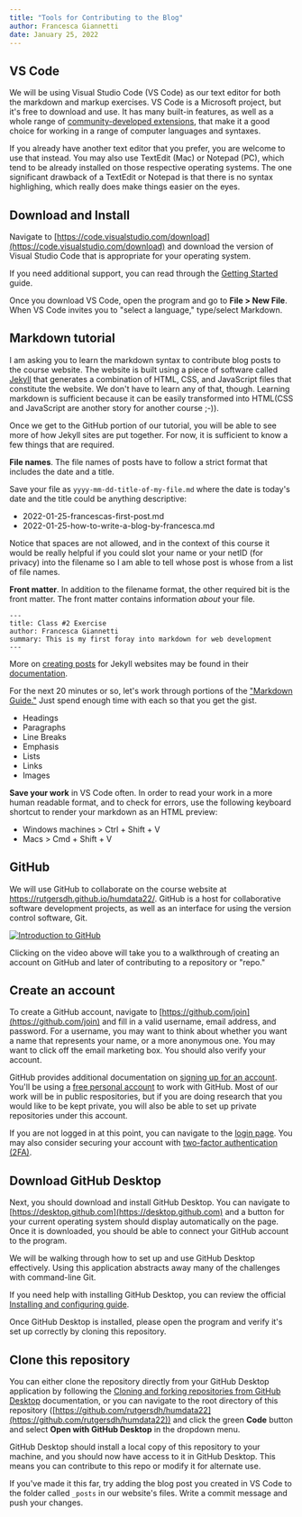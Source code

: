 ```yaml
---
title: "Tools for Contributing to the Blog"
author: Francesca Giannetti
date: January 25, 2022
---
```


## VS Code

We will be using Visual Studio Code (VS Code) as our text editor for both the markdown and markup exercises. VS Code is a Microsoft project, but it's free to download and use. It has many built-in features, as well as a whole range of [community-developed extensions](https://marketplace.visualstudio.com/vscode), that make it a good choice for working in a range of computer languages and syntaxes. 

If you already have another text editor that you prefer, you are welcome to use that instead. You may also use TextEdit (Mac) or Notepad (PC), which tend to be already installed on those respective operating systems. The one significant drawback of a TextEdit or Notepad is that there is no syntax highlighing, which really does make things easier on the eyes. 

## Download and Install

Navigate to [https://code.visualstudio.com/download](https://code.visualstudio.com/download) and download the version of Visual Studio Code that is appropriate for your operating system. 

If you need additional support, you can read through the [Getting Started](https://code.visualstudio.com/docs) guide. 

Once you download VS Code, open the program and go to **File > New File**. When VS Code invites you to "select a language," type/select Markdown. 

## Markdown tutorial

I am asking you to learn the markdown syntax to contribute blog posts to the course website. The website is built using a piece of software called [Jekyll](https://jekyllrb.com/) that generates a combination of HTML, CSS, and JavaScript files that constitute the website. We don't have to learn any of that, though. Learning markdown is sufficient because it can be easily transformed into HTML(CSS and JavaScript are another story for another course ;-)). 

Once we get to the GitHub portion of our tutorial, you will be able to see more of how Jekyll sites are put together. For now, it is sufficient to know a few things that are required. 

**File names**. The file names of posts have to follow a strict format that includes the date and a title. 

Save your file as `yyyy-mm-dd-title-of-my-file.md` where the date is today's date and the title could be anything descriptive: 

- 2022-01-25-francescas-first-post.md
- 2022-01-25-how-to-write-a-blog-by-francesca.md

Notice that spaces are not allowed, and in the context of this course it would be really helpful if you could slot your name or your netID (for privacy) into the filename so I am able to tell whose post is whose from a list of file names. 

**Front matter**. In addition to the filename format, the other required bit is the front matter. The front matter contains information *about* your file.

```
---
title: Class #2 Exercise
author: Francesca Giannetti
summary: This is my first foray into markdown for web development
---
```

More on [creating posts](https://jekyllrb.com/docs/posts/) for Jekyll websites may be found in their [documentation](https://jekyllrb.com/docs/).

For the next 20 minutes or so, let's work through portions of the ["Markdown Guide."](https://www.markdownguide.org/basic-syntax/) Just spend enough time with each so that you get the gist.

- Headings
- Paragraphs
- Line Breaks
- Emphasis
- Lists
- Links
- Images

**Save your work** in VS Code often. In order to read your work in a more human readable format, and to check for errors, use the following keyboard shortcut to render your markdown as an HTML preview: 

- Windows machines > Ctrl + Shift + V
- Macs > Cmd + Shift + V


## GitHub

We will use GitHub to collaborate on the course website at <https://rutgersdh.github.io/humdata22/>. GitHub is a host for collaborative software development projects, as well as an interface for using the version control software, Git. 

[![Introduction to GitHub](https://img.youtube.com/vi/0lEtVpdYbQ4/0.jpg)](https://youtu.be/0lEtVpdYbQ4 "Introduction to GitHub")

Clicking on the video above will take you to a walkthrough of creating an account on GitHub and later of contributing to a repository or "repo." 

## Create an account

To create a GitHub account, navigate to [https://github.com/join](https://github.com/join) and fill in a valid username, email address, and password. For a username, you may want to think about whether you want a name that represents your name, or a more anonymous one. You may want to click off the email marketing box. You should also verify your account. 

GitHub provides additional documentation on [signing up for an account](https://docs.github.com/en/get-started/signing-up-for-github/signing-up-for-a-new-github-account). You'll be using a [free personal account](https://github.com/pricing) to work with GitHub. Most of our work will be in public respositories, but if you are doing research that you would like to be kept private, you will also be able to set up private repositories under this account.

If you are not logged in at this point, you can navigate to the [login page](https://github.com/login). You may also consider securing your account with [two-factor authentication (2FA)](https://docs.github.com/en/authentication/securing-your-account-with-two-factor-authentication-2fa).

## Download GitHub Desktop

Next, you should download and install GitHub Desktop. You can navigate to [https://desktop.github.com](https://desktop.github.com) and a button for your current operating system should display automatically on the page. Once it is downloaded, you should be able to connect your GitHub account to the program. 

We will be walking through how to set up and use GitHub Desktop effectively. Using this application abstracts away many of the challenges with command-line Git.

If you need help with installing GitHub Desktop, you can review the official [Installing and configuring guide](https://docs.github.com/en/desktop/installing-and-configuring-github-desktop). 

Once GitHub Desktop is installed, please open the program and verify it's set up correctly by cloning this repository.

## Clone this repository

You can either clone the repository directly from your GitHub Desktop application by following the [Cloning and forking repositories from GitHub Desktop](https://docs.github.com/en/desktop/contributing-and-collaborating-using-github-desktop/adding-and-cloning-repositories/cloning-and-forking-repositories-from-github-desktop) documentation, or you can navigate to the root directory of this repository ([https://github.com/rutgersdh/humdata22](https://github.com/rutgersdh/humdata22)) and click the green **Code** button and select **Open with GitHub Desktop** in the dropdown menu.

GitHub Desktop should install a local copy of this repository to your machine, and you should now have access to it in GitHub Desktop. This means you can contribute to this repo or modify it for alternate use.

If you've made it this far, try adding the blog post you created in VS Code to the folder called `_posts` in our website's files. Write a commit message and push your changes. 